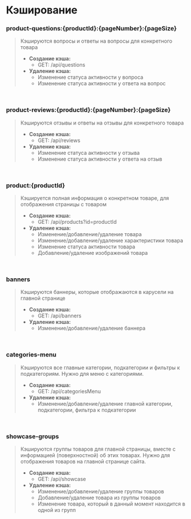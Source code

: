 # **Кэширование**

### **product-questions:{productId}:{pageNumber}:{pageSize}**<br>
>Кэшируются вопросы и ответы на вопросы для конкретного товара<br>
>- **Создание кэша:**<br>
>   - GET: /api/questions<br>
>- **Удаление кэша:**<br>
>   - Изменение статуса активности у вопроса<br>
>   - Изменение статуса активности у ответа на вопрос<br>

<br>

### **product-reviews:{productId}:{pageNumber}:{pageSize}**<br>
>Кэшируются отзывы и ответы на отзывы для конкретного товара<br>
>- **Создание кэша:**<br>
>   - GET: /api/reviews<br>
>- **Удаление кэша:**<br>
>   - Изменение статуса активности у отзыва<br>
>   - Изменение статуса активности у ответа на отзыв<br>

<br>

### **product:{productId}**<br>
>Кэшируется полная информация о конкретном товаре, для отображения страницы с товаром<br>
>- **Создание кэша:**<br>
>   - GET: /api/products?id=productId<br>
>- **Удаление кэша:**<br>
>   - Изменение/добавление/удаление товара<br>
>   - Изменение/добавление/удаление характеристики товара<br>
>   - Изменение статуса активности товара<br>
>   - Добавление/удаление изображений товара<br>

<br>

### **banners**<br>
>Кэшируются баннеры, которые отображаются в карусели на главной странице<br>
>- **Создание кэша:**<br>
>   - GET: /api/banners<br>
>- **Удаление кэша:**<br>
>   - Изменение/добавление/удаление баннера<br>

<br>

### **categories-menu**<br>
>Кэшируются все главные категории, подкатегории и фильтры к подкатегориям. Нужно для меню с категориями.<br>
>- **Создание кэша:**<br>
>   - GET: /api/categoriesMenu<br>
>- **Удаление кэша:**<br>
>   - Изменение/добавление/удаление главной категории, подкатегории, фильтра к подкатегории<br>

<br>

### **showcase-groups**<br>
>Кэшируются группы товаров для главной страницы, вместе с информацией (поверхностной) об этих товарах. Нужно для отображения товаров на главной странице сайта.<br>
>- **Создание кэша:**<br>
>   - GET: /api/showcase<br>
>- **Удаление кэша:**<br>
>   - Изменение/добавление/удаление группы товаров<br>
>   - Добавление/удаление товара из группы товаров<br>
>   - Изменение товара, который в данный момент находится в одной из групп<br>
